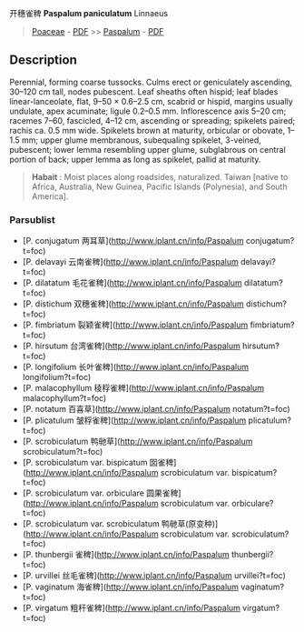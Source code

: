 开穗雀稗 **Paspalum paniculatum** Linnaeus

> [Poaceae](http://www.iplant.cn/info/Poaceae?t=foc) - [PDF](http://www.iplant.cn/foc/pdf/Poaceae.pdf) >> [Paspalum](http://www.iplant.cn/info/Paspalum?t=foc) - [PDF](http://www.iplant.cn/foc/pdf/Paspalum.pdf)
## Description

Perennial, forming coarse tussocks. Culms erect or geniculately ascending, 30–120 cm tall, nodes pubescent. Leaf sheaths often hispid; leaf blades linear-lanceolate, flat, 9–50 × 0.6–2.5 cm, scabrid or hispid, margins usually undulate, apex acuminate; ligule 0.2–0.5 mm. Inflorescence axis 5–20 cm; racemes 7–60, fascicled, 4–12 cm, ascending or spreading; spikelets paired; rachis ca. 0.5 mm wide. Spikelets brown at maturity, orbicular or obovate, 1–1.5 mm; upper glume membranous, subequaling spikelet, 3-veined, pubescent; lower lemma resembling upper glume, subglabrous on central portion of back; upper lemma as long as spikelet, pallid at maturity.

> **Habait** : 
> Moist places along roadsides, naturalized. Taiwan [native to Africa, Australia, New Guinea, Pacific Islands (Polynesia), and South America].

### Parsublist

* [P.  conjugatum  两耳草](http://www.iplant.cn/info/Paspalum conjugatum?t=foc)
* [P.  delavayi  云南雀稗](http://www.iplant.cn/info/Paspalum delavayi?t=foc)
* [P.  dilatatum  毛花雀稗](http://www.iplant.cn/info/Paspalum dilatatum?t=foc)
* [P.  distichum  双穗雀稗](http://www.iplant.cn/info/Paspalum distichum?t=foc)
* [P.  fimbriatum  裂颖雀稗](http://www.iplant.cn/info/Paspalum fimbriatum?t=foc)
* [P.  hirsutum  台湾雀稗](http://www.iplant.cn/info/Paspalum hirsutum?t=foc)
* [P.  longifolium  长叶雀稗](http://www.iplant.cn/info/Paspalum longifolium?t=foc)
* [P.  malacophyllum  稜稃雀稗](http://www.iplant.cn/info/Paspalum malacophyllum?t=foc)
* [P.  notatum  百喜草](http://www.iplant.cn/info/Paspalum notatum?t=foc)
* [P.  plicatulum  皱稃雀稗](http://www.iplant.cn/info/Paspalum plicatulum?t=foc)
* [P.  scrobiculatum  鸭毑草](http://www.iplant.cn/info/Paspalum scrobiculatum?t=foc)
* [P.  scrobiculatum var. bispicatum  囡雀稗](http://www.iplant.cn/info/Paspalum scrobiculatum var. bispicatum?t=foc)
* [P.  scrobiculatum var. orbiculare  圆果雀稗](http://www.iplant.cn/info/Paspalum scrobiculatum var. orbiculare?t=foc)
* [P.  scrobiculatum var. scrobiculatum  鸭毑草(原变种)](http://www.iplant.cn/info/Paspalum scrobiculatum var. scrobiculatum?t=foc)
* [P.  thunbergii  雀稗](http://www.iplant.cn/info/Paspalum thunbergii?t=foc)
* [P.  urvillei  丝毛雀稗](http://www.iplant.cn/info/Paspalum urvillei?t=foc)
* [P.  vaginatum  海雀稗](http://www.iplant.cn/info/Paspalum vaginatum?t=foc)
* [P.  virgatum  粗秆雀稗](http://www.iplant.cn/info/Paspalum virgatum?t=foc)
